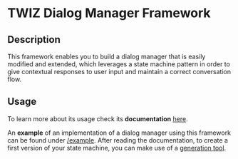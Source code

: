 # TWIZ Dialog Manager Framework

## Description
This framework enables you to build a dialog manager that is easily modified and extended, which leverages a state machine
pattern in order to give contextual responses to user input and maintain a correct conversation flow.

## Usage
To learn more about its usage check its **documentation** [here](https://twiz-dialog-manager.readthedocs.io/).

An **example** of an implementation of a dialog manager using this framework can be found under [/example](/example). 
After reading the documentation, to create a first version of your state machine, you can make use of a
[generation tool](https://github.com/irsimoes/dialog-manager-generator).
